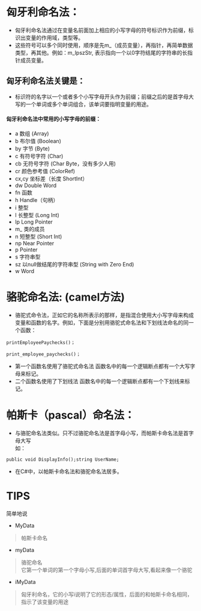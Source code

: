 # 匈牙利命名法：
* 匈牙利命名法通过在变量名前面加上相应的小写字母的符号标识作为前缀，标识出变量的作用域，类型等。
* 这些符号可以多个同时使用，顺序是先m_（成员变量），再指针，再简单数据类型，再其他。例如：m_lpszStr, 表示指向一个以0字符结尾的字符串的长指针成员变量。
## 匈牙利命名法关键是：  
* 标识符的名字以一个或者多个小写字母开头作为前缀；前缀之后的是首字母大写的一个单词或多个单词组合，该单词要指明变量的用途。
#### 匈牙利命名法中常用的小写字母的前缀：  
- a 数组 (Array)
- b 布尔值 (Boolean)
- by 字节 (Byte)
- c 有符号字符 (Char)
- cb 无符号字符 (Char Byte，没有多少人用)
- cr 颜色参考值 (ColorRef)
- cx,cy 坐标差（长度 ShortInt）
- dw Double Word
- fn 函数
- h Handle（句柄）
- i 整型
- l 长整型 (Long Int)
- lp Long Pointer
- m_ 类的成员
- n 短整型 (Short Int)
- np Near Pointer
- p Pointer
- s 字符串型
- sz 以null做结尾的字符串型 (String with Zero End)
- w Word


# 骆驼命名法: (camel方法)
* 骆驼式命令法，正如它的名称所表示的那样，是指混合使用大小写字母来构成变量和函数的名字。例如，下面是分别用骆驼式命名法和下划线法命名的同一个函数：
~~~
printEmployeePaychecks()；

print_employee_paychecks()；
~~~
* 第一个函数名使用了骆驼式命名法
函数名中的每一个逻辑断点都有一个大写字母来标记。
* 二个函数名使用了下划线法
函数名中的每一个逻辑断点都有一个下划线来标记。

# 帕斯卡（pascal）命名法：
* 与骆驼命名法类似。只不过骆驼命名法是首字母小写，而帕斯卡命名法是首字母大写  
如：
~~~
public void DisplayInfo();string UserName;
~~~
* 在C#中，以帕斯卡命名法和骆驼命名法居多。
# TIPS
简单地说
* MyData
> 帕斯卡命名
* myData
> 骆驼命名  
>它第一个单词的第一个字母小写,后面的单词首字母大写,看起来像一个骆驼
* iMyData
> 匈牙利命名，它的小写i说明了它的形态/属性，后面的和帕斯卡命名相同，指示了该变量的用途